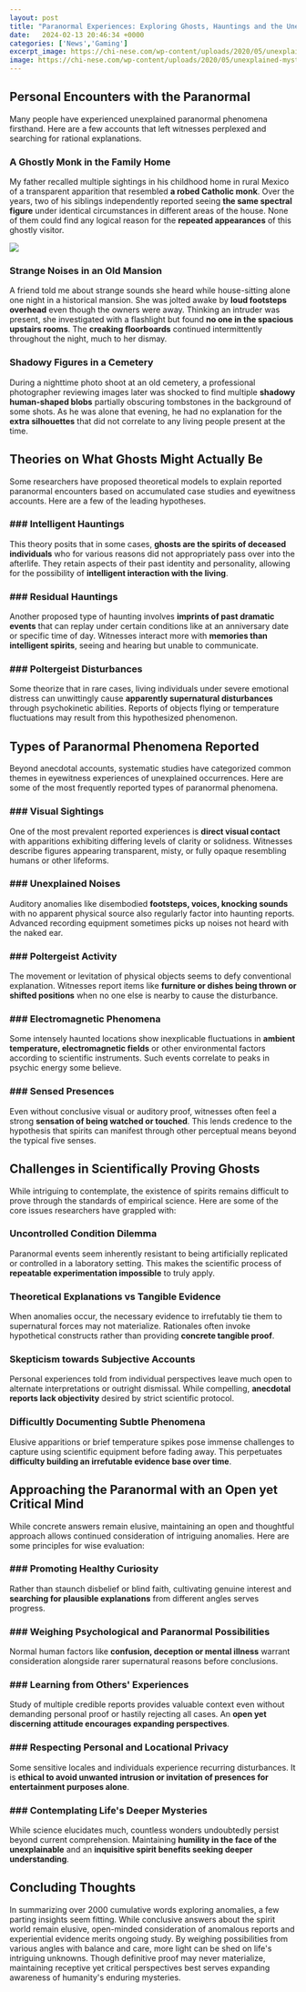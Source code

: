 ```yaml
---
layout: post
title: "Paranormal Experiences: Exploring Ghosts, Hauntings and the Unexplained"
date:   2024-02-13 20:46:34 +0000
categories: ['News','Gaming']
excerpt_image: https://chi-nese.com/wp-content/uploads/2020/05/unexplained-mysteries-paranormal.jpg
image: https://chi-nese.com/wp-content/uploads/2020/05/unexplained-mysteries-paranormal.jpg
---
```


## Personal Encounters with the Paranormal
Many people have experienced unexplained paranormal phenomena firsthand. Here are a few accounts that left witnesses perplexed and searching for rational explanations. 
### A **Ghostly Monk** in the Family Home
My father recalled multiple sightings in his childhood home in rural Mexico of a transparent apparition that resembled **a robed Catholic monk**. Over the years, two of his siblings independently reported seeing **the same spectral figure** under identical circumstances in different areas of the house. None of them could find any logical reason for the **repeated appearances** of this ghostly visitor. 

![](https://chi-nese.com/wp-content/uploads/2020/05/unexplained-mysteries-paranormal.jpg)
### Strange Noises in an Old Mansion
A friend told me about strange sounds she heard while house-sitting alone one night in a historical mansion. She was jolted awake by **loud footsteps overhead** even though the owners were away. Thinking an intruder was present, she investigated with a flashlight but found **no one in the spacious upstairs rooms**. The **creaking floorboards** continued intermittently throughout the night, much to her dismay. 
### Shadowy Figures in a Cemetery  
During a nighttime photo shoot at an old cemetery, a professional photographer reviewing images later was shocked to find multiple **shadowy human-shaped blobs** partially obscuring tombstones in the background of some shots. As he was alone that evening, he had no explanation for the **extra silhouettes** that did not correlate to any living people present at the time.
## Theories on What Ghosts Might Actually Be
Some researchers have proposed theoretical models to explain reported paranormal encounters based on accumulated case studies and eyewitness accounts. Here are a few of the leading hypotheses.
### ### Intelligent Hauntings
This theory posits that in some cases, **ghosts are the spirits of deceased individuals** who for various reasons did not appropriately pass over into the afterlife. They retain aspects of their past identity and personality, allowing for the possibility of **intelligent interaction with the living**.
### ### Residual Hauntings 
Another proposed type of haunting involves **imprints of past dramatic events** that can replay under certain conditions like at an anniversary date or specific time of day. Witnesses interact more with **memories than intelligent spirits**, seeing and hearing but unable to communicate.
### ### Poltergeist Disturbances
Some theorize that in rare cases, living individuals under severe emotional distress can unwittingly cause **apparently supernatural disturbances** through psychokinetic abilities. Reports of objects flying or temperature fluctuations may result from this hypothesized phenomenon.
## Types of Paranormal Phenomena Reported
Beyond anecdotal accounts, systematic studies have categorized common themes in eyewitness experiences of unexplained occurrences. Here are some of the most frequently reported types of paranormal phenomena.
### ### Visual Sightings
One of the most prevalent reported experiences is **direct visual contact** with apparitions exhibiting differing levels of clarity or solidness. Witnesses describe figures appearing transparent, misty, or fully opaque resembling humans or other lifeforms.
### ### Unexplained Noises
Auditory anomalies like disembodied **footsteps, voices, knocking sounds** with no apparent physical source also regularly factor into haunting reports. Advanced recording equipment sometimes picks up noises not heard with the naked ear. 
### ### Poltergeist Activity  
The movement or levitation of physical objects seems to defy conventional explanation. Witnesses report items like **furniture or dishes being thrown or shifted positions** when no one else is nearby to cause the disturbance. 
### ### Electromagnetic Phenomena
Some intensely haunted locations show inexplicable fluctuations in **ambient temperature, electromagnetic fields** or other environmental factors according to scientific instruments. Such events correlate to peaks in psychic energy some believe.
### ### Sensed Presences
Even without conclusive visual or auditory proof, witnesses often feel a strong **sensation of being watched or touched**. This lends credence to the hypothesis that spirits can manifest through other perceptual means beyond the typical five senses.
## Challenges in Scientifically Proving Ghosts
While intriguing to contemplate, the existence of spirits remains difficult to prove through the standards of empirical science. Here are some of the core issues researchers have grappled with:
### **Uncontrolled Condition** Dilemma  
Paranormal events seem inherently resistant to being artificially replicated or controlled in a laboratory setting. This makes the scientific process of **repeatable experimentation impossible** to truly apply.
### **Theoretical Explanations** vs Tangible Evidence
When anomalies occur, the necessary evidence to irrefutably tie them to supernatural forces may not materialize. Rationales often invoke hypothetical constructs rather than providing **concrete tangible proof**. 
### Skepticism towards Subjective Accounts
Personal experiences told from individual perspectives leave much open to alternate interpretations or outright dismissal. While compelling, **anecdotal reports lack objectivity** desired by strict scientific protocol. 
### Difficultly Documenting Subtle Phenomena
Elusive apparitions or brief temperature spikes pose immense challenges to capture using scientific equipment before fading away. This perpetuates **difficulty building an irrefutable evidence base over time**.
## Approaching the Paranormal with an Open yet Critical Mind
While concrete answers remain elusive, maintaining an open and thoughtful approach allows continued consideration of intriguing anomalies. Here are some principles for wise evaluation:  
### ### Promoting Healthy Curiosity
Rather than staunch disbelief or blind faith, cultivating genuine interest and **searching for plausible explanations** from different angles serves progress. 
### ### Weighing Psychological and Paranormal Possibilities  
Normal human factors like **confusion, deception or mental illness** warrant consideration alongside rarer supernatural reasons before conclusions. 
### ### Learning from Others' Experiences  
Study of multiple credible reports provides valuable context even without demanding personal proof or hastily rejecting all cases. An **open yet discerning attitude encourages expanding perspectives**.      
### ### Respecting Personal and Locational Privacy
Some sensitive locales and individuals experience recurring disturbances. It is **ethical to avoid unwanted intrusion or invitation of presences for entertainment purposes alone**.
### ### Contemplating Life's Deeper Mysteries
While science elucidates much, countless wonders undoubtedly persist beyond current comprehension. Maintaining **humility in the face of the unexplainable** and an **inquisitive spirit benefits seeking deeper understanding**.
## Concluding Thoughts 
In summarizing over 2000 cumulative words exploring anomalies, a few parting insights seem fitting. While conclusive answers about the spirit world remain elusive, open-minded consideration of anomalous reports and experiential evidence merits ongoing study. By weighing possibilities from various angles with balance and care, more light can be shed on life's intriguing unknowns. Though definitive proof may never materialize, maintaining receptive yet critical perspectives best serves expanding awareness of humanity's enduring mysteries.